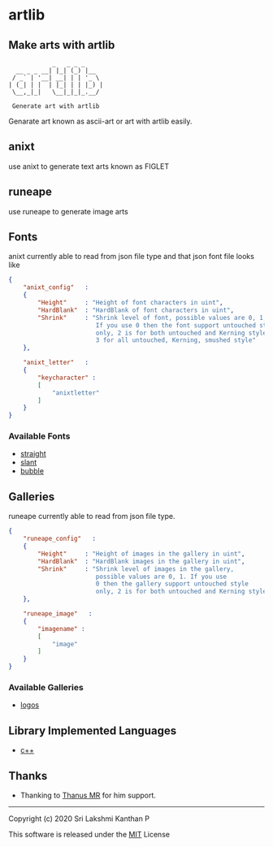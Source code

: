 <!--
 Copyright (c) 2020 Sri Lakshmi Kanthan P
 
 This software is released under the MIT License.
 https://opensource.org/licenses/MIT
-->

# **artlib**

## Make arts with artlib

~~~~~artlib
            _   _ _ _
  __ _ _ __| |_| (_) |__  
 / _` | '__| __| | | '_ \
| (_| | |  | |_| | | |_) |
 \__,_|_|   \__|_|_|_.__/

 Generate art with artlib
~~~~~

Genarate art known as ascii-art or art with artlib easily.

## anixt

use anixt to generate text arts known as FIGLET

## runeape

use runeape to generate image arts

## Fonts

anixt currently able to read from json file type and that json font file looks like

~~~~~json
{
    "anixt_config"   :
    {
        "Height"     : "Height of font characters in uint",
        "HardBlank"  : "HardBlank of font characters in uint",
        "Shrink"     : "Shrink level of font, possible values are 0, 1, 2
                        If you use 0 then the font support untouched style
                        only, 2 is for both untouched and Kerning style,
                        3 for all untouched, Kerning, smushed style"
    },

    "anixt_letter"   :
    {
        "keycharacter" :
        [
            "anixtletter"
        ]
    }
}
~~~~~

### Available Fonts

- [straight](1-fonts-json/straight.json)
- [slant](1-fonts-json/slant.json)
- [bubble](1-fonts-json/bubble.json)

## Galleries

runeape currently able to read from json file type.

~~~~~json
{
    "runeape_config"   :
    {
        "Height"     : "Height of images in the gallery in uint",
        "HardBlank"  : "HardBlank images in the gallery in uint",
        "Shrink"     : "Shrink level of images in the gallery,
                        possible values are 0, 1. If you use
                        0 then the gallery support untouched style
                        only, 2 is for both untouched and Kerning style"
    },

    "runeape_image"   :
    {
        "imagename" :
        [
            "image"
        ]
    }
}
~~~~~

### Available Galleries

- [logos](2.galleries-json/logos.json)

## Library Implemented Languages

- [c++](artlib-cpp)

## Thanks

- Thanking to [Thanus MR](https://github.com/Thanus-MR) for him support.

-----

Copyright (c) 2020 Sri Lakshmi Kanthan P

This software is released under the [MIT](https://opensource.org/licenses/MIT) License
